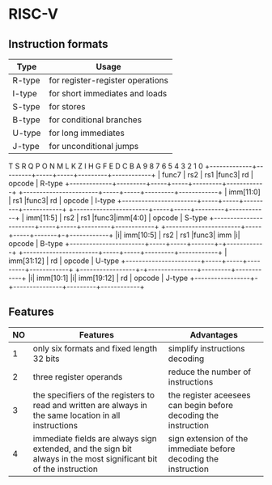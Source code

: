 # RISC-V

## Instruction formats
| Type   | Usage                            |
| ------ | -------------------------------- |
| R-type | for register-register operations |
| I-type | for short immediates and loads   |
| S-type | for stores                       |
| B-type | for conditional branches         |
| U-type | for long immediates              |
| J-type | for unconditional jumps          |

 T S R Q P O N M L K Z I H G F E D C B A 9 8 7 6 5 4 3 2 1 0
+-------------+---------+-----+-----+---------+------------+
|    func7    |   rs2   | rs1 |func3|   rd    |   opcode   | R-type
+-------------+---------+-----+-----+---------+------------+
+-----------------------+-----+-----+---------+------------+
|      imm[11:0]        | rs1 |func3|   rd    |   opcode   | I-type
+-----------------------+-----+-----+---------+------------+
+-----------------------+-----+-----+---------+------------+
|  imm[11:5]  |   rs2   | rs1 |func3|imm[4:0] |   opcode   | S-type
+-----------------------+-----+-----+---------+------------+
+-----------------------+-----+-----+-------+-+------------+
|i| imm[10:5] |   rs2   | rs1 |func3|  imm  |i|   opcode   | B-type
+-----------------------+-----+-----+-------+-+------------+
+-----------------------+-----+-----+---------+------------+
|            imm[31:12]             |   rd    |   opcode   | U-type
+-----------------------+-----+-----+---------+------------+
+-----------------+-+---------------+---------+------------+
|i|   imm[10:1]   |i|  imm[19:12]   |   rd    |   opcode   | J-type
+-----------------+-+---------------+---------+------------+

## Features
| NO | Features                                  | Advantages |
| -- | ----------------------------------------- | ---------- |
| 1  | only six formats and fixed length 32 bits | simplify instructions decoding |
| 2  | three register operands                   | reduce the number of instructions |
| 3  | the specifiers of the registers to read and written are always in the same location in all instructions | the register aceesees can begin before decoding the instruction |
| 4  | immediate fields are always sign extended, and the sign bit always in the most significant bit of the instruction | sign extension of the immediate before decoding the instruction |
